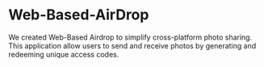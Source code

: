 # Web-Based-AirDrop
We created Web-Based Airdrop to simplify cross-platform photo sharing. This application allow users to send and receive photos by generating and redeeming unique access codes.
